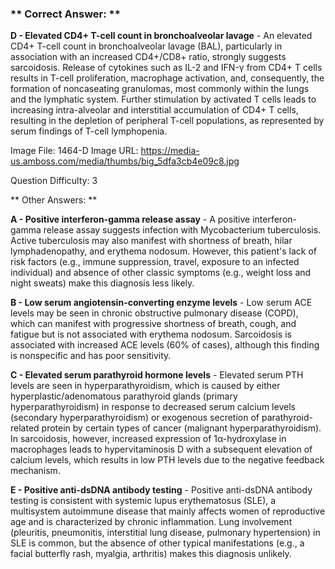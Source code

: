 ### ** Correct Answer: **

**D - Elevated CD4+ T-cell count in bronchoalveolar lavage** - An elevated CD4+ T-cell count in bronchoalveolar lavage (BAL), particularly in association with an increased CD4+/CD8+ ratio, strongly suggests sarcoidosis. Release of cytokines such as IL-2 and IFN-γ from CD4+ T cells results in T-cell proliferation, macrophage activation, and, consequently, the formation of noncaseating granulomas, most commonly within the lungs and the lymphatic system. Further stimulation by activated T cells leads to increasing intra-alveolar and interstitial accumulation of CD4+ T cells, resulting in the depletion of peripheral T-cell populations, as represented by serum findings of T-cell lymphopenia.

Image File: 1464-D
Image URL: https://media-us.amboss.com/media/thumbs/big_5dfa3cb4e09c8.jpg

Question Difficulty: 3

** Other Answers: **

**A - Positive interferon-gamma release assay** - A positive interferon-gamma release assay suggests infection with Mycobacterium tuberculosis. Active tuberculosis may also manifest with shortness of breath, hilar lymphadenopathy, and erythema nodosum. However, this patient's lack of risk factors (e.g., immune suppression, travel, exposure to an infected individual) and absence of other classic symptoms (e.g., weight loss and night sweats) make this diagnosis less likely.

**B - Low serum angiotensin-converting enzyme levels** - Low serum ACE levels may be seen in chronic obstructive pulmonary disease (COPD), which can manifest with progressive shortness of breath, cough, and fatigue but is not associated with erythema nodosum. Sarcoidosis is associated with increased ACE levels (60% of cases), although this finding is nonspecific and has poor sensitivity.

**C - Elevated serum parathyroid hormone levels** - Elevated serum PTH levels are seen in hyperparathyroidism, which is caused by either hyperplastic/adenomatous parathyroid glands (primary hyperparathyroidism) in response to decreased serum calcium levels (secondary hyperparathyroidism) or exogenous secretion of parathyroid-related protein by certain types of cancer (malignant hyperparathyroidism). In sarcoidosis, however, increased expression of 1α-hydroxylase in macrophages leads to hypervitaminosis D with a subsequent elevation of calcium levels, which results in low PTH levels due to the negative feedback mechanism.

**E - Positive anti-dsDNA antibody testing** - Positive anti-dsDNA antibody testing is consistent with systemic lupus erythematosus (SLE), a multisystem autoimmune disease that mainly affects women of reproductive age and is characterized by chronic inflammation. Lung involvement (pleuritis, pneumonitis, interstitial lung disease, pulmonary hypertension) in SLE is common, but the absence of other typical manifestations (e.g., a facial butterfly rash, myalgia, arthritis) makes this diagnosis unlikely.

